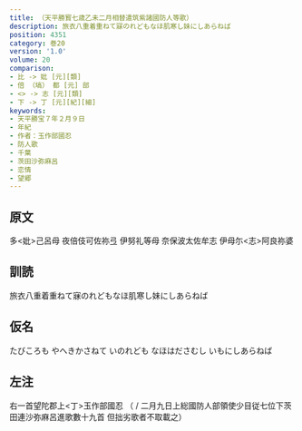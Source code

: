 ```yaml
---
title: （天平勝寳七歳乙未二月相替遣筑紫諸國防人等歌）
description: 旅衣八重着重ねて寐のれどもなほ肌寒し妹にしあらねば
position: 4351
category: 巻20
version: '1.0'
volume: 20
comparison:
- 比 -> 妣 [元][類]
- 倍 （塙） 都 [元] 部
- <> -> 志 [元][類]
- 下 -> 丁 [元][紀][細]
keywords:
- 天平勝宝７年２月９日
- 年紀
- 作者：玉作部國忍
- 防人歌
- 千葉
- 茨田沙弥麻呂
- 恋情
- 望郷
---
```


## 原文

多<妣>己呂母 夜倍伎可佐祢弖 伊努礼等母 奈保波太佐牟志 伊母尓<志>阿良祢婆

## 訓読

旅衣八重着重ねて寐のれどもなほ肌寒し妹にしあらねば

## 仮名

たびころも やへきかさねて いのれども なほはださむし いもにしあらねば

## 左注

右一首望陀郡上<丁>玉作部國忍 （ / 二月九日上総國防人部領使少目従七位下茨田連沙弥麻呂進歌數十九首 但拙劣歌者不取載之）

